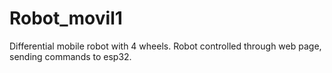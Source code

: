 # Robot_movil1
Differential mobile robot with 4 wheels.
Robot controlled through web page, sending commands to esp32.
